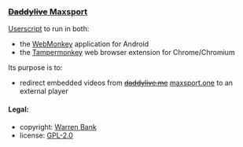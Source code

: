 ### [~~Daddylive~~ Maxsport](https://github.com/warren-bank/crx-Daddylive/tree/webmonkey-userscript/es5)

[Userscript](https://github.com/warren-bank/crx-Daddylive/raw/webmonkey-userscript/es5/webmonkey-userscript/Daddylive.user.js) to run in both:
* the [WebMonkey](https://github.com/warren-bank/Android-WebMonkey) application for Android
* the [Tampermonkey](https://chrome.google.com/webstore/detail/tampermonkey/dhdgffkkebhmkfjojejmpbldmpobfkfo) web browser extension for Chrome/Chromium

Its purpose is to:
* redirect embedded videos from [~~daddylive.me~~](https://daddylive.me/) [maxsport.one](https://maxsport.one/) to an external player

#### Legal:

* copyright: [Warren Bank](https://github.com/warren-bank)
* license: [GPL-2.0](https://www.gnu.org/licenses/old-licenses/gpl-2.0.txt)
